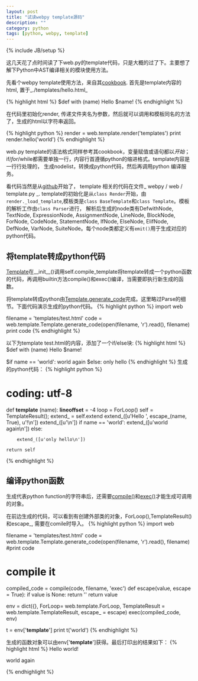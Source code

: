 ```yaml
---
layout: post
title: "试读webpy template源码"
description: ""
category: python
tags: [python, webpy, template]
---
```

{% include JB/setup %}

这几天花了点时间读了下web.py的template代码，只是大概的过了下。主要想了解下Python中AST编译相关的模块使用方法。

先看个webpy template使用方法，来自其[cookbook](webpy.org/docs/0.3/templetor). 首先是template内容的html, 置于_./templates/hello.html_

{% highlight html %}
$def with (name)
Hello $name!
{% endhighlight %}

在代码里初始化render, 传递文件夹名为参数，然后就可以调用和模板同名的方法了，生成的html以字符串返回。

{% highlight python %}
render = web.template.render('templates')
print render.hello('world')
{% endhighlight %}

web.py template的语法格式同样参考其cookbook，变量赋值或语句都以$开始；$if/$for/$while都需要单独一行，内容行首遵循python的缩进格式。template内容是一行行处理的， 生成nodelist，转换成python代码，然后再调用python 编译服务。

看代码当然是从[github](https://github.com/webpy/webpy/blob/master/web/template.py)开始了， template 相关的代码在文件_ webpy / web / template.py
_. template的初始化是从`class Render`开始，由`render._load_template`,模板类是`class BaseTemplate`和`class Template`。模板的解析工作由`class Parser`进行， 解析后生成的node类有DefwithNode, TextNode, ExpressionNode, AssignmentNode, LineNode, BlockNode, ForNode, CodeNode, StatementNode, IfNode, ElseNode, ElifNode, DefNode, VarNode, SuiteNode。每个node类都定义有`emit()`用于生成对应的python代码。

## 将template转成python代码

[Template](https://github.com/webpy/webpy/blob/master/web/template.py#L846)在__init__()调用self.compile_template将template转成一个python函数的代码，再调用builtin方法compile()和exec()编译，当需要即执行新生成的函数。

将template转成python由[Template.generate_code](https://github.com/webpy/webpy/blob/master/web/template.py#L883)完成。这里略过Parse的细节。下面代码演示生成的python代码。
{% highlight python %}
import web

filename = 'templates/test.html'
code = web.template.Template.generate_code(open(filename, 'r').read(), filename)
print code
{% endhighlight %}

以下为template test.html的内容，添加了一个if/else块:
{% highlight html %}
$def with (name)
Hello $name!

$if name == 'world':
    world again
$else:
    only hello
{% endhighlight %}
生成的python代码：
{% highlight python %}
# coding: utf-8
def __template__ (name):
    __lineoffset__ = -4
    loop = ForLoop()
    self = TemplateResult(); extend_ = self.extend
    extend_([u'Hello ', escape_(name, True), u'!\n'])
    extend_([u'\n'])
    if name == 'world':
        extend_([u'world again\n'])
    else:

        extend_([u'only hello\n'])

    return self
{% endhighlight %}

## 编译python函数

生成代表python function的字符串后，还需要[compile()](https://github.com/webpy/webpy/blob/master/web/template.py#L912)和[exec()](https://github.com/webpy/webpy/blob/master/web/template.py#L803)才能生成可调用的对象。

在前边生成的代码，可以看到有创建外部类的对象，ForLoop(),TemplateResult()和escape_, 需要在comile时导入。
{% highlight python %}
import web

filename = 'templates/test.html'
code = web.template.Template.generate_code(open(filename, 'r').read(), filename)
#print code

# compile it
compiled_code = compile(code, filename, 'exec')
def escape(value, escape = True):
    if value is None:
        return ''
    return value

env = dict({},
           ForLoop= web.template.ForLoop,
           TemplateResult = web.template.TemplateResult,
           escape_ = escape)
exec(compiled_code, env)

t = env['__template__']
print t('world')
{% endhighlight %}

生成的函数对象可以由env['__template__']获得。最后打印出的结果如下：
{% highlight html %}
Hello world!

world again

{% endhighlight %}
